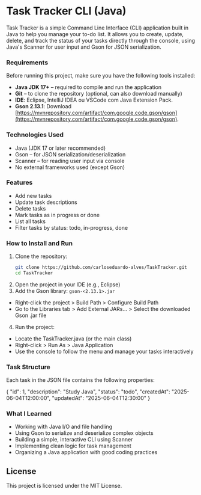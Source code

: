 # Task Tracker CLI (Java)
Task Tracker is a simple Command Line Interface (CLI) application built in Java to help you manage your to-do list. It allows you to create, update, delete, and track the status of your tasks directly through the console, using Java's Scanner for user input and Gson for JSON serialization.

### Requirements
Before running this project, make sure you have the following tools installed:
- **Java JDK 17+** – required to compile and run the application
- **Git** – to clone the repository (optional, can also download manually)
- **IDE**: Eclipse, IntelliJ IDEA ou VSCode com Java Extension Pack.
- **Gson 2.13.1**: Download [https://mvnrepository.com/artifact/com.google.code.gson/gson](https://mvnrepository.com/artifact/com.google.code.gson/gson).

### Technologies Used
- Java (JDK 17 or later recommended)
- Gson – for JSON serialization/deserialization
- Scanner – for reading user input via console
- No external frameworks used (except Gson)

### Features
- Add new tasks
- Update task descriptions
- Delete tasks
- Mark tasks as in progress or done
- List all tasks
- Filter tasks by status: todo, in-progress, done

### How to Install and Run
1. Clone the repository:
   ```bash
   git clone https://github.com/carloseduardo-alves/TaskTracker.git
   cd TaskTracker
2. Open the project in your IDE (e.g., Eclipse)
3. Add the Gson library:
    ``` gson-<2.13.1>.jar ```
- Right-click the project > Build Path > Configure Build Path
- Go to the Libraries tab > Add External JARs... > Select the downloaded Gson .jar file
4. Run the project:
- Locate the TaskTracker.java (or the main class)
- Right-click > Run As > Java Application
- Use the console to follow the menu and manage your tasks interactively

### Task Structure
Each task in the JSON file contains the following properties:

{
  "id": 1,
  "description": "Study Java",
  "status": "todo",
  "createdAt": "2025-06-04T12:00:00",
  "updatedAt": "2025-06-04T12:30:00"
}

### What I Learned
- Working with Java I/O and file handling
- Using Gson to serialize and deserialize complex objects
- Building a simple, interactive CLI using Scanner
- Implementing clean logic for task management
- Organizing a Java application with good coding practices

## License
This project is licensed under the MIT License.
